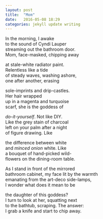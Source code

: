 ```yaml
---
layout: post
title:  "Mom"
date:   2016-05-08 18:29
categories: jekyll update writing
---
```

In the morning, I awake  
to the sound of Cyndi Lauper  
streaming out the bathroom door.  
Mom, face-masked, chipping away  

at stale-white radiator paint.  
Relentless like a tide   
of steady waves, washing ashore,  
one after another, erasing  

sole-imprints and drip-castles.  
Her hair wrapped  
up in a magenta and turquoise   
scarf, she is the goddess of  

*do-it-yourself*. Not like DIY.  
Like the grey stain of charcoal  
left on your palm after a night  
of figure drawing. Like   

the difference between white   
and *minced onion* white. Like  
a bouquet of hand-picked wild-  
flowers on the dining-room table.   

As I stand in front of the mirrored  
bathroom cabinet, my face lit by the warmth  
emanating from the art-deco side-lamps,  
I wonder what does it mean to be  

the daughter of this goddess?  
I turn to look at her, squatting next  
to the bathtub, scraping. The answer:  
I grab a knife and start to chip away.  
